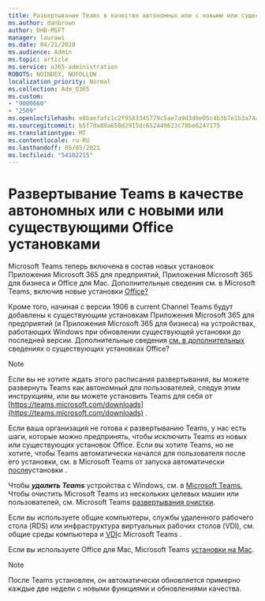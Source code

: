 ```yaml
---
title: Развертывание Teams в качестве автономных или с новыми или существующими Office установками
ms.author: danbrown
author: DHB-MSFT
manager: laurawi
ms.date: 04/21/2020
ms.audience: Admin
ms.topic: article
ms.service: o365-administration
ROBOTS: NOINDEX, NOFOLLOW
localization_priority: Normal
ms.collection: Adm_O365
ms.custom:
- "9000660"
- "2509"
ms.openlocfilehash: e8baefafc1c2f9583345779c5ae7a9d3d0e05c4b3b7e1b3a74a9a22f7ceed02a
ms.sourcegitcommit: b5f7da89a650d2915dc652449623c78be6247175
ms.translationtype: MT
ms.contentlocale: ru-RU
ms.lasthandoff: 08/05/2021
ms.locfileid: "54102215"
---
```

# <a name="deploying-teams-as-standalone-or-with-new-or-existing-office-installations"></a>Развертывание Teams в качестве автономных или с новыми или существующими Office установками

Microsoft Teams теперь включена в состав  новых установок Приложения Microsoft 365 для предприятий, Приложения Microsoft 365 для бизнеса и Office для Mac. Дополнительные сведения см. в Microsoft Teams, включив новые установки [Office?](https://docs.microsoft.com/deployoffice/teams-install#when-will-microsoft-teams-start-being-included-with-new-installations-of-microsoft-365-apps)

Кроме того, начиная с версии 1906 в current  Channel Teams будут добавлены к существующим установкам Приложения Microsoft 365 для предприятий (и Приложения Microsoft 365 для бизнеса) на устройствах, работающих Windows при обновлении существующей установки до последней версии. Дополнительные сведения [см. в дополнительных](https://docs.microsoft.com/deployoffice/teams-install#what-about-existing-installations-of-microsoft-365-apps) сведениях о существующих установках Office?

> [!NOTE]
> Если вы не хотите ждать этого расписания развертывания, вы можете развернуть Teams как [](https://docs.microsoft.com/MicrosoftTeams/msi-deployment) автономный для пользователей, следуя этим инструкциям, или вы можете установить Teams для себя от [https://teams.microsoft.com/downloads](https://teams.microsoft.com/downloads) .

Если ваша организация не готова к развертыванию Teams, у нас есть шаги, которые [](https://docs.microsoft.com/deployoffice/teams-install#how-to-exclude-microsoft-teams-from-new-installations-of-microsoft-365-apps) можно [](https://docs.microsoft.com/deployoffice/teams-install#use-group-policy-to-control-the-installation-of-microsoft-teams) предпринять, чтобы исключить Teams из новых или существующих установок Office.  Если вы хотите Teams, но не хотите, чтобы Teams автоматически начался для пользователя после его установки, см. в Microsoft Teams от запуска автоматически [после](https://docs.microsoft.com/deployoffice/teams-install#use-group-policy-to-prevent-microsoft-teams-from-starting-automatically-after-installation)установки .

Чтобы ***удалить Teams*** устройства с Windows, см. в [Microsoft Teams.](https://support.office.com/article/3b159754-3c26-4952-abe7-57d27f5f4c81) Чтобы очистить Microsoft Teams из нескольких целевых машин или пользователей, см. Microsoft Teams [развертывания очистки](https://docs.microsoft.com/microsoftteams/scripts/powershell-script-teams-deployment-clean-up).

Если вы используете общие компьютеры, службы удаленного рабочего стола (RDS) или инфраструктура виртуальных рабочих столов (VDI), см. общие среды компьютера и [VDI](https://docs.microsoft.com/deployoffice/teams-install#shared-computer-and-vdi-environments-with-microsoft-teams)с Microsoft Teams .

Если вы используете Office для Mac, Microsoft Teams [установки на Mac](https://docs.microsoft.com/deployoffice/teams-install#microsoft-teams-installations-on-a-mac).

> [!NOTE]
> После Teams установлен, он автоматически [](https://docs.microsoft.com/deployoffice/teams-install#feature-and-quality-updates-for-microsoft-teams) обновляется примерно каждые две недели с новыми функциями и обновлениями качества. 
